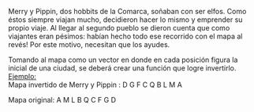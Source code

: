 <p>Merry y Pippin, dos hobbits de la Comarca, soñaban con ser elfos. Como éstos siempre viajan mucho, decidieron hacer lo mismo y emprender su propio viaje. Al llegar al segundo pueblo se dieron cuenta que como viajantes eran pésimos: habían hecho todo ese recorrido con el mapa al revés! Por este motivo, necesitan que los ayudes.<br/></p><p>Tomando al mapa como un vector en donde en cada posición figura la inicial de una ciudad, se deberá crear una función que logre invertirlo.<br/><u>Ejemplo:</u><br/>Mapa invertido de Merry y Pippin : D G F C Q B L M A<br/></p><p>Mapa original: A M L B Q C F G D</p>